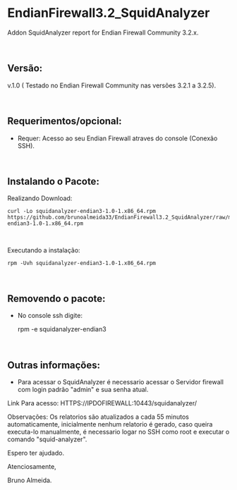 # EndianFirewall3.2_SquidAnalyzer
 Addon SquidAnalyzer report for Endian Firewall Community 3.2.x.

<br>

Versão:
--------

v.1.0 ( Testado no Endian Firewall Community nas versões 3.2.1 a 3.2.5).

<br>

Requerimentos/opcional:
--------
- Requer: Acesso ao seu Endian Firewall atraves do console (Conexão SSH).

<br>

Instalando o Pacote:
--------

Realizando Download:

    curl -Lo squidanalyzer-endian3-1.0-1.x86_64.rpm  https://github.com/brunoalmeida33/EndianFirewall3.2_SquidAnalyzer/raw/master/squidanalyzer-endian3-1.0-1.x86_64.rpm
    
<br>
    
Executando a instalação:

    rpm -Uvh squidanalyzer-endian3-1.0-1.x86_64.rpm
    
   <br>


Removendo o pacote:
--------
- No console ssh digite:

    rpm -e squidanalyzer-endian3
    
  <br>  
    
Outras informações:
------------------

- Para acessar o SquidAnalyzer é necessario acessar o Servidor firewall com login padrão "admin" e sua senha atual.

Link Para acesso: HTTPS://IPDOFIREWALL:10443/squidanalyzer/

Observações: Os relatorios são atualizados a cada 55 minutos automaticamente, inicialmente nenhum relatorio é gerado, caso queira executa-lo manualmente, é necessario logar no SSH como root e executar o comando "squid-analyzer". 

Espero ter ajudado.

Atenciosamente,

Bruno Almeida.
  
  
